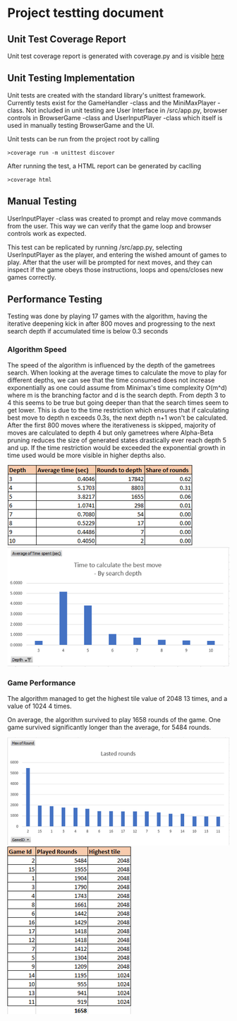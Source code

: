 # Project testting document

## Unit Test Coverage Report

Unit test coverage report is generated with coverage.py and is visible [here](https://viljamilatvala.github.io/2048-algorithms/documentation/coverage_report/index.html)

## Unit Testing Implementation

Unit tests are created with the standard library's unittest framework. Currently tests exist for the GameHandler -class and the MiniMaxPlayer -class. Not included in unit testing are User Interface in /src/app.py, browser controls in BrowserGame -class and UserInputPlayer -class which itself is used in manually testing BrowserGame and the UI.

Unit tests can be run from the project root by calling

```
>coverage run -m unittest discover
```

After running the test, a HTML report can be generated by caclling

```
>coverage html
```

## Manual Testing

UserInputPlayer -class was created to prompt and relay move commands from the user. This way we can verify that the game loop and browser controls work as expected.

This test can be replicated by running /src/app.py, selecting UserInputPlayer as the player, and entering the wished amount of games to play. After that the user will be prompted for next moves, and they can inspect if the game obeys those instructions, loops and opens/closes new games correctly.

## Performance Testing

Testing was done by playing 17 games with the algorithm, having the iterative deepening kick in after 800 moves and progressing to the next search depth if accumulated time is below 0.3 seconds

### Algorithm Speed

The speed of the algorithm is influenced by the depth of the gametrees search. When looking at the average times to calculate the move to play for different depths, we can see that the time consumed does not increase exponentially as one could assume from Minimax's time complexity O(m^d) where m is the branching factor and d is the search depth. From depth 3 to 4 this seems to be true but going deeper than that the search times seem to get lower. This is due to the time restriction which ensures that if calculating best move to depth n exceeds 0.3s, the next depth n+1 won't be calculated. After the first 800 moves where the iterativeness is skipped, majority of moves are calculated to depth 4 but only gametrees where Alpha-Beta pruning reduces the size of generated states drastically ever reach depth 5 and up. If the time restriction would be exceeded the exponential growth in time used would be more visible in higher depths also.

![](documentation/graphs/depthtime.png)
![](documentation/graphs/depthtime2.png)

### Game Performance

The algorithm managed to get the highest tile value of 2048 13 times, and a value of 1024 4 times.

On average, the algorithm survived to play 1658 rounds of the game. One game survived significantly longer than the average, for 5484 rounds.

![](documentation/graphs/rounds.png)
![](documentation/graphs/score.png)
